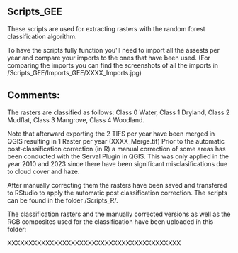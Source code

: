 ## Scripts_GEE

These scripts are used for extracting rasters with the random forest classification algorithm. 

To have the scripts fully function you'll need to import all the assests per year and compare your imports to the ones that have been used. (For comparing the imports you can find the screenshots of all the imports in /Scripts_GEE/Imports_GEE/XXXX_Imports.jpg)


## Comments: 

The rasters are classified as follows: Class 0 Water, Class 1 Dryland, Class 2 Mudflat, Class 3 Mangrove, Class 4 Woodland.  

Note that afterward exporting the 2 TIFS per year have been merged in QGIS resulting in 1 Raster per year (XXXX_Merge.tif) Prior to the automatic post-classification correction (in R) a manual correction of some areas has been conducted with the Serval Plugin in QGIS. This was only applied in the year 2010 and 2023 since there have been significant misclasifications due to cloud cover and haze.  

After manually correcting them the rasters have been saved and transfered to RStudio to apply the automatic post classification correction. The scripts can be found in the folder /Scripts_R/.

The classification rasters and the manually corrected versions as well as the RGB composites used for the classification have been uploaded in this folder: 

XXXXXXXXXXXXXXXXXXXXXXXXXXXXXXXXXXXXXXXXX

